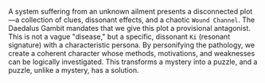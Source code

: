 A system suffering from an unknown ailment presents a disconnected plot—a collection of clues, dissonant effects, and a chaotic `Wound Channel`. The Daedalus Gambit mandates that we give this plot a provisional antagonist. This is not a vague "disease," but a specific, dissonant `Ki` (resonant signature) with a characteristic persona. By personifying the pathology, we create a coherent character whose methods, motivations, and weaknesses can be logically investigated. This transforms a mystery into a puzzle, and a puzzle, unlike a mystery, has a solution.